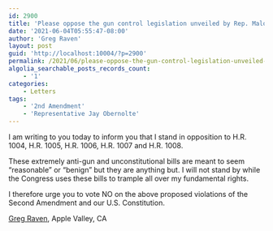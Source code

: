 ```yaml
---
id: 2900
title: 'Please oppose the gun control legislation unveiled by Rep. Maloney'
date: '2021-06-04T05:55:47-08:00'
author: 'Greg Raven'
layout: post
guid: 'http://localhost:10004/?p=2900'
permalink: /2021/06/please-oppose-the-gun-control-legislation-unveiled-by-rep-maloney/
algolia_searchable_posts_records_count:
    - '1'
categories:
    - Letters
tags:
    - '2nd Amendment'
    - 'Representative Jay Obernolte'
---
```


I am writing to you today to inform you that I stand in opposition to H.R. 1004, H.R. 1005, H.R. 1006, H.R. 1007 and H.R. 1008.

These extremely anti-gun and unconstitutional bills are meant to seem “reasonable” or “benign” but they are anything but. I will not stand by while the Congress uses these bills to trample all over my fundamental rights.

I therefore urge you to vote NO on the above proposed violations of the Second Amendment and our U.S. Constitution.

[Greg Raven](https://www.gregraven.org/), Apple Valley, CA